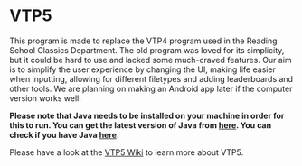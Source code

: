 VTP5
====

This program is made to replace the VTP4 program used in the Reading School Classics Department. The old program was loved for its simplicity, but it could be hard to use and lacked some much-craved features. Our aim is to simplify the user experience by changing the UI, making life easier when inputting, allowing for different filetypes and adding leaderboards and other tools. We are planning on making an Android app later if the computer version works well.

**Please note that Java needs to be installed on your machine in order for this to run. You can get the latest version of Java from [here](https://java.com/en/download/). You can check if you have Java [here](https://java.com/en/download/installed.jsp?detect=jre&try=1).**

Please have a look at the [VTP5 Wiki](https://github.com/vtp5/vtp5/wiki) to learn more about VTP5.
